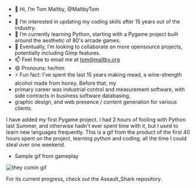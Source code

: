 - 👋 Hi, I’m Tom Maltby, @MaltbyTom
- 
- 👀 I’m interested in updating my coding skills after 15 years out of the industry.
- 🌱 I’m currently learning Python, starting with a Pygame project built around the aesthetic of 80's arcade games.
- 💞️ Eventually, I’m looking to collaborate on more opensource projects, potentially including Gimp features.
- 📫 Feel free to email me at tom@maltby.org
- 😄 Pronouns: he/him
- ⚡ Fun fact: I've spent the last 15 years making mead, a wine-strength alcohol made from honey.  Before that, my
- primary career was industrial control and measurement software, with side contracts in business software databasing,
- graphic design, and web presence / content generation for various clients.

I have added my first Pygame project.  I had 2 hours of fooling with Python last Summer, and otherwise hadn't
ever spent time with it, but I used to learn new languages frequently.  This is a gif from the product of the first 40
hours spent on the project, learning python and coding; all the time I could steal over one weekend.

- Sample gif from gameplay
  
![they comin gif](https://github.com/user-attachments/assets/739a6257-07a0-4942-954c-34ba4292b26a)

For its current progress, check out the Assault_Shark repository.


<!---
MaltbyTom/MaltbyTom is a ✨ special ✨ repository because its `README.md` (this file) appears on your GitHub profile.
You can click the Preview link to take a look at your changes.
--->
